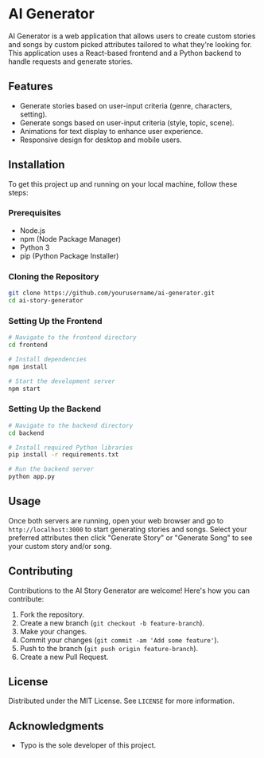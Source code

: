 
# AI Generator

AI Generator is a web application that allows users to create custom stories and songs by custom picked attributes tailored to what they're looking for. This application uses a React-based frontend and a Python backend to handle requests and generate stories.

## Features

- Generate stories based on user-input criteria (genre, characters, setting).
- Generate songs based on user-input criteria (style, topic, scene).
- Animations for text display to enhance user experience.
- Responsive design for desktop and mobile users.

## Installation

To get this project up and running on your local machine, follow these steps:

### Prerequisites

- Node.js
- npm (Node Package Manager)
- Python 3
- pip (Python Package Installer)

### Cloning the Repository

```bash
git clone https://github.com/yourusername/ai-generator.git
cd ai-story-generator
```

### Setting Up the Frontend

```bash
# Navigate to the frontend directory
cd frontend

# Install dependencies
npm install

# Start the development server
npm start
```

### Setting Up the Backend

```bash
# Navigate to the backend directory
cd backend

# Install required Python libraries
pip install -r requirements.txt

# Run the backend server
python app.py
```

## Usage

Once both servers are running, open your web browser and go to `http://localhost:3000` to start generating stories and songs. Select your preferred attributes then click "Generate Story" or "Generate Song" to see your custom story and/or song.

## Contributing

Contributions to the AI Story Generator are welcome! Here's how you can contribute:

1. Fork the repository.
2. Create a new branch (`git checkout -b feature-branch`).
3. Make your changes.
4. Commit your changes (`git commit -am 'Add some feature'`).
5. Push to the branch (`git push origin feature-branch`).
6. Create a new Pull Request.

## License

Distributed under the MIT License. See `LICENSE` for more information.

## Acknowledgments

- Typo is the sole developer of this project.
